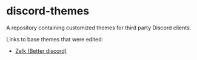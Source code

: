# discord-themes

A repository containing customized themes for third party Discord clients.

Links to base themes that were edited:

- [Zelk (Better discord)](https://betterdiscord.app/theme/Zelk)
